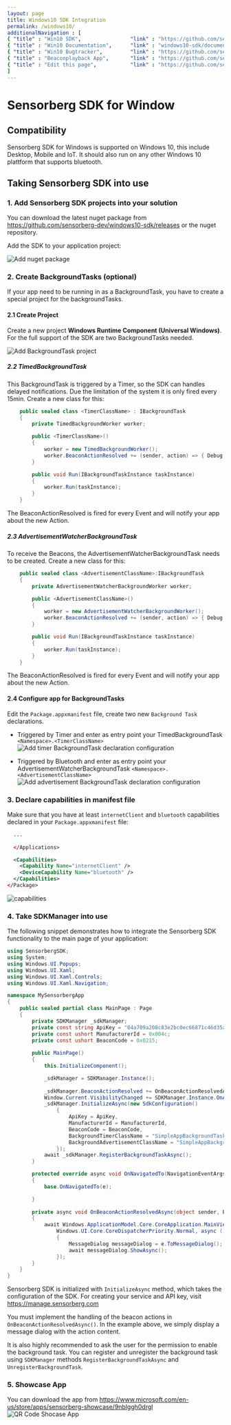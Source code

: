 ```yaml
---
layout: page
title: Windows10 SDK Integration
permalink: /windows10/
additionalNavigation : [
{ "title" : "Win10 SDK",                "link" : "https://github.com/sensorberg-dev/windows10-sdk" },
{ "title" : "Win10 Documentation",      "link" : "windows10-sdk/documentation/index.html" },
{ "title" : "Win10 Bugtracker",         "link" : "https://github.com/sensorberg-dev/windows10-sdk/issues" },
{ "title" : "Beaconplayback App",       "link" : "https://github.com/sensorberg-dev/windows10-beaconplayback" },
{ "title" : "Edit this page",           "link" : "https://github.com/sensorberg-dev/sensorberg-dev.github.io/edit/master/windows10.md" }
]
---
```


# Sensorberg SDK for Window #

## Compatibility ##

Sensorberg SDK for Windows is supported on Windows 10, this include Desktop, Mobile and IoT. It should also run on any other Windows 10 plattform that supports bluetooth.


## Taking Sensorberg SDK into use ##

### 1. Add Sensorberg SDK projects into your solution ###

You can download the latest nuget package from https://github.com/sensorberg-dev/windows10-sdk/releases or the nuget repository.

Add the SDK to your application project:

![Add nuget package](/images/site/add_nuget_package.png)

### 2. Create BackgroundTasks (optional) ###

If your app need to be running in as a BackgroundTask, you have to create a special project for the backgroundTasks.

#### 2.1 Create Project ####

Create a new project **Windows Runtime Component (Universal Windows)**.
For the full support of the SDK are two BackgroundTasks needed.

![Add BackgroundTask project](/images/site/add_background_task_project.png)

##### 2.2 TimedBackgroundTask #####

This BackgroundTask is triggered by a Timer, so the SDK can handles delayed notifications. Due the limitation of the system it is only fired every 15min.
Create a new class for this:
```C#
    public sealed class <TimerClassName> : IBackgroundTask
    {
        private TimedBackgroundWorker worker;

        public <TimerClassName>()
        {
            worker = new TimedBackgroundWorker();
            worker.BeaconActionResolved += (sender, action) => { Debug.Write("Action resolved: " + action.PayloadString); };
        }

        public void Run(IBackgroundTaskInstance taskInstance)
        {
            worker.Run(taskInstance);
        }
    }
```
The BeaconActionResolved is fired for every Event and will notify your app about the new Action.


##### 2.3 AdvertisementWatcherBackgroundTask #####

To receive the Beacons, the AdvertisementWatcherBackgroundTask needs to be created.
Create a new class for this:
```C#
    public sealed class <AdvertisementClassName>:IBackgroundTask
    {
        private AdvertisementWatcherBackgroundWorker worker;

        public <AdvertisementClassName>()
        {
            worker = new AdvertisementWatcherBackgroundWorker();
            worker.BeaconActionResolved += (sender, action) => { Debug.Write("Action resolved: " + action.PayloadString); };
        }

        public void Run(IBackgroundTaskInstance taskInstance)
        {
            worker.Run(taskInstance);
        }
    }
```
The BeaconActionResolved is fired for every Event and will notify your app about the new Action.

#### 2.4 Configure app for BackgroundTasks ####

Edit the `Package.appxmanifest` file, create two new `Background Task` declarations.
* Triggered by Timer and enter as entry point your  TimedBackgroundTask `<Namespace>.<TimerClassName>`
![Add timer BackgroundTask declaration configuration](/images/site/add_background_task_declaration_timed.png)

* Triggered by Bluetooth and enter as entry point your AdvertisementWatcherBackgroundTask `<Namespace>.<AdvertisementClassName>`
![Add advertisement BackgroundTask declaration configuration](/images/site/add_background_task_declaration_advertisement.png)

### 3. Declare capabilities in manifest file ###

Make sure that you have at least `internetClient` and `bluetooth` capabilities
declared in your `Package.appxmanifest` file:

```xml
  ...
  
  </Applications>

  <Capabilities>
    <Capability Name="internetClient" />
    <DeviceCapability Name="bluetooth" />
  </Capabilities>
</Package>
```
![capabilities](/images/site/capabilities.png)


### 4. Take SDKManager into use ###

The following snippet demonstrates how to integrate the Sensorberg SDK
functionality to the main page of your application:

```C#
using SensorbergSDK;
using System;
using Windows.UI.Popups;
using Windows.UI.Xaml;
using Windows.UI.Xaml.Controls;
using Windows.UI.Xaml.Navigation;

namespace MySensorbergApp
{
    public sealed partial class MainPage : Page
    {
        private SDKManager _sdkManager;
        private const string ApiKey = "04a709a208c83e2bc0ec66871c46d35af49efde5151032b3e865768bbf878db8";
        private const ushort ManufacturerId = 0x004c;
        private const ushort BeaconCode = 0x0215;
        
        public MainPage()
        {
            this.InitializeComponent();

            _sdkManager = SDKManager.Instance();
            
            _sdkManager.BeaconActionResolved += OnBeaconActionResolvedAsync;
            Window.Current.VisibilityChanged += SDKManager.Instance.OnApplicationVisibilityChanged;
            _sdkManager.InitializeAsync(new SdkConfiguration()
                {
                    ApiKey = ApiKey,
                    ManufacturerId = ManufacturerId,
                    BeaconCode = BeaconCode,
                    BackgroundTimerClassName = "SimpleAppBackgroundTask.SimpleAppTimerBackgroundTask",
                    BackgroundAdvertisementClassName = "SimpleAppBackgroundTask.AdvertisementBackgroundTask"
                });
            await _sdkManager.RegisterBackgroundTaskAsync();
        }

        protected override async void OnNavigatedTo(NavigationEventArgs e)
        {
            base.OnNavigatedTo(e);

        }
        
        private async void OnBeaconActionResolvedAsync(object sender, BeaconAction e)
        {
            await Windows.ApplicationModel.Core.CoreApplication.MainView.CoreWindow.Dispatcher.RunAsync(
                Windows.UI.Core.CoreDispatcherPriority.Normal, async () =>
                {
                    MessageDialog messageDialog = e.ToMessageDialog();
                    await messageDialog.ShowAsync();
                });
        }
    }
}        
```

Sensorberg SDK is initialized with `InitializeAsync` method, which takes the configuration of the SDK.
For creating your service and API key, visit https://manage.sensorberg.com

You must implement the handling of the beacon actions in
`OnBeaconActionResolvedAsync()`. In the example above, we simply display a
message dialog with the action content.

It is also highly recommended to ask the user for the permission to enable the
background task. You can register and unregister the background task using `SDKManager` methods
`RegisterBackgroundTaskAsync` and `UnregisterBackgroundTask`.

### 5. Showcase App ###
You can download the app from https://www.microsoft.com/en-us/store/apps/sensorberg-showcase/9nblggh0drgl
![QR Code Shocase App](https://chart.googleapis.com/chart?cht=qr&chl=https://www.microsoft.com/en-us/store/apps/sensorberg-showcase/9nblggh0drgl&chs=100x100&choe=UTF-8&chld=L|2)